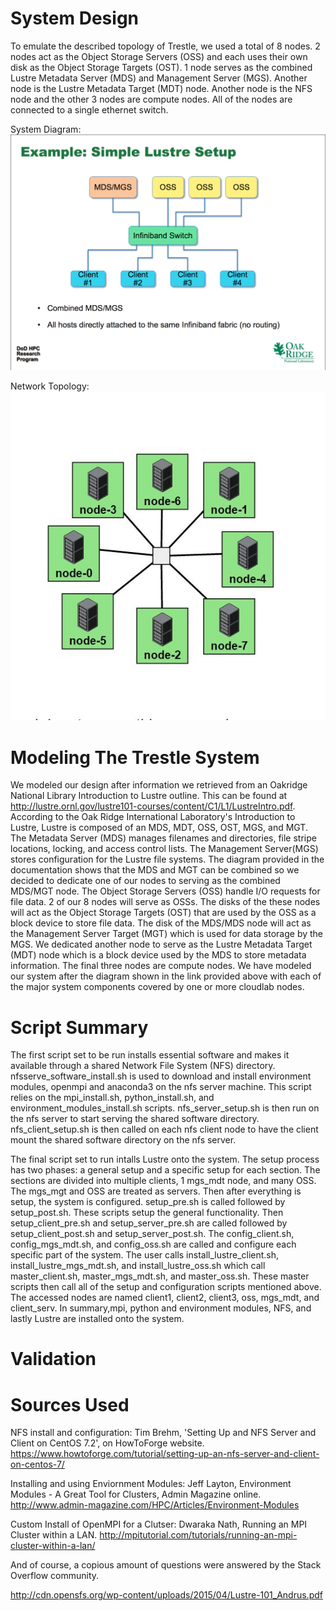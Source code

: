 # System Design
To emulate the described topology of Trestle, we used a total of 8 nodes. 2 nodes act as the Object Storage Servers (OSS) and each uses their own disk as the Object Storage Targets (OST). 1 node serves as the combined Lustre Metadata Server (MDS) and Management Server (MGS).  Another node is the Lustre Metadata Target (MDT) node. Another node is the NFS node and the other 3 nodes are compute nodes. All of the nodes are connected to a single ethernet switch. 

[topology]: https://github.com/benCoomes/teamKMBR/blob/master/diagrams/cloudlab_topology.JPG "Network Topology"
[diagram]: https://github.com/benCoomes/teamKMBR/blob/master/diagrams/simple_lustre_diagram.png "System Diagram"

System Diagram: ![alt text][diagram]

Network Topology: ![alt text][topology]

# Modeling The Trestle System
We modeled our design after information we retrieved from an Oakridge National Library Introduction to Lustre outline. This can be found at http://lustre.ornl.gov/lustre101-courses/content/C1/L1/LustreIntro.pdf. According to the Oak Ridge International Laboratory's Introduction to Lustre, Lustre is composed of an MDS, MDT, OSS, OST, MGS, and MGT. The Metadata Server (MDS) manages filenames and directories, file stripe locations, locking, and access control lists. The Management Server(MGS) stores configuration for the Lustre file systems. The diagram provided in the documentation shows that the MDS and MGT can be combined so we decided to dedicate one of our nodes to serving as the combined MDS/MGT node. The Object Storage Servers (OSS) handle I/O requests for file data. 2 of our 8 nodes will serve as OSSs. The disks of the these nodes will act as the Object Storage Targets (OST) that are used by the OSS as a block device to store file data. The disk of the MDS/MDS node will act as the Management Server Target (MGT) which is used for data storage by the MGS. We dedicated another node to serve as the Lustre Metadata Target (MDT) node which is a block device used by the MDS to store metadata information. The final three nodes are compute nodes. We have modeled our system after the diagram shown in the link provided above with each of the major system components covered by one or more cloudlab nodes. 

# Script Summary
The first script set to be run installs essential software and makes it available through a shared Network File System (NFS) directory. nfsserve_software_install.sh is used to download and install environment modules, openmpi and anaconda3 on the nfs server machine. This script relies on the mpi_install.sh, python_install.sh, and environment_modules_install.sh scripts. nfs_server_setup.sh is then run on the nfs server to start serving the shared software directory. nfs_client_setup.sh is then called on each nfs client node to have the client mount the shared software directory on the nfs server.   

The final script set to run intalls Lustre onto the system. The setup process has two phases: a general setup  and a specific setup for each section. The sections are divided into multiple clients, 1 mgs_mdt node, and many OSS. The mgs_mgt and OSS are treated as servers. Then after everything is setup, the system is configured. setup_pre.sh is called followed by setup_post.sh. These scripts setup the general functionality. Then setup_client_pre.sh and setup_server_pre.sh are called followed by setup_client_post.sh and setup_server_post.sh. The config_client.sh, config_mgs_mdt.sh, and config_oss.sh are called and configure each specific part of the system. The user calls install_lustre_client.sh, install_lustre_mgs_mdt.sh, and install_lustre_oss.sh which call master_client.sh, master_mgs_mdt.sh, and master_oss.sh. These master scripts then call all of the setup and configuration scripts mentioned above. The accessed nodes are named client1, client2, client3, oss, mgs_mdt, and client_serv. 
In summary,mpi, python and environment modules, NFS, and lastly Lustre are installed onto the system. 

# Validation


# Sources Used
NFS install and configuration: Tim Brehm, 'Setting Up and NFS Server and Client on CentOS 7.2', on HowToForge website. https://www.howtoforge.com/tutorial/setting-up-an-nfs-server-and-client-on-centos-7/ 

Installing and using Enviornment Modules: Jeff Layton, Environment Modules - A Great Tool for Clusters, Admin Magazine online. http://www.admin-magazine.com/HPC/Articles/Environment-Modules

Custom Install of OpenMPI for a Clutser: Dwaraka Nath, Running an MPI Cluster within a LAN. http://mpitutorial.com/tutorials/running-an-mpi-cluster-within-a-lan/

And of course, a copious amount of questions were answered by the Stack Overflow community. 






http://cdn.opensfs.org/wp-content/uploads/2015/04/Lustre-101_Andrus.pdf